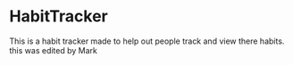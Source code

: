 # HabitTracker
This is a habit tracker made to help out people track and view there habits. 
this was edited by Mark 